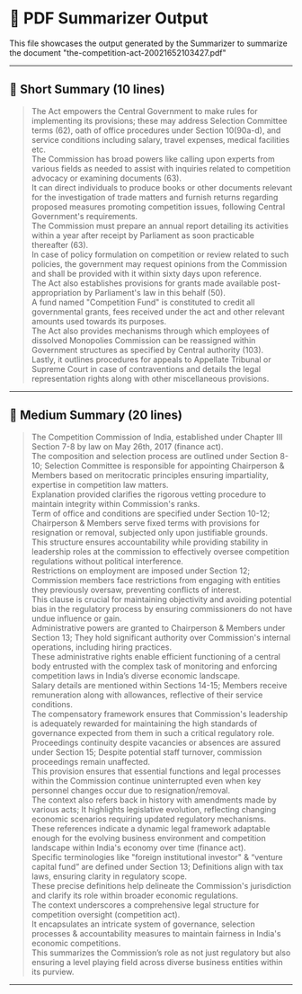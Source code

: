 # 📄 PDF Summarizer Output

This file showcases the output generated by the Summarizer to summarize the document "the-competition-act-20021652103427.pdf"

---

## 🔹 Short Summary (10 lines)

> The Act empowers the Central Government to make rules for implementing its provisions; these may address Selection Committee terms (62), oath of office procedures under Section 10(90a-d), and service conditions including salary, travel expenses, medical facilities etc.  
> The Commission has broad powers like calling upon experts from various fields as needed to assist with inquiries related to competition advocacy or examining documents (63).  
> It can direct individuals to produce books or other documents relevant for the investigation of trade matters and furnish returns regarding proposed measures promoting competition issues, following Central Government's requirements.  
> The Commission must prepare an annual report detailing its activities within a year after receipt by Parliament as soon practicable thereafter (63).  
> In case of policy formulation on competition or review related to such policies, the government may request opinions from the Commission and shall be provided with it within sixty days upon reference.  
> The Act also establishes provisions for grants made available post-appropriation by Parliament's law in this behalf (50).  
> A fund named "Competition Fund" is constituted to credit all governmental grants, fees received under the act and other relevant amounts used towards its purposes.  
> The Act also provides mechanisms through which employees of dissolved Monopolies Commission can be reassigned within Government structures as specified by Central authority (103).  
> Lastly, it outlines procedures for appeals to Appellate Tribunal or Supreme Court in case of contraventions and details the legal representation rights along with other miscellaneous provisions.

---

## 🔸 Medium Summary (20 lines)

> The Competition Commission of India, established under Chapter III Section 7-8 by law on May 26th, 2017 (finance act).  
> The composition and selection process are outlined under Section 8-10; Selection Committee is responsible for appointing Chairperson & Members based on meritocratic principles ensuring impartiality, expertise in competition law matters.  
> Explanation provided clarifies the rigorous vetting procedure to maintain integrity within Commission's ranks.  
> Term of office and conditions are specified under Section 10-12; Chairperson & Members serve fixed terms with provisions for resignation or removal, subjected only upon justifiable grounds.  
> This structure ensures accountability while providing stability in leadership roles at the commission to effectively oversee competition regulations without political interference.  
> Restrictions on employment are imposed under Section 12; Commission members face restrictions from engaging with entities they previously oversaw, preventing conflicts of interest.  
> This clause is crucial for maintaining objectivity and avoiding potential bias in the regulatory process by ensuring commissioners do not have undue influence or gain.  
> Administrative powers are granted to Chairperson & Members under Section 13; They hold significant authority over Commission's internal operations, including hiring practices.  
> These administrative rights enable efficient functioning of a central body entrusted with the complex task of monitoring and enforcing competition laws in India’s diverse economic landscape.  
> Salary details are mentioned within Sections 14-15; Members receive remuneration along with allowances, reflective of their service conditions.  
> The compensatory framework ensures that Commission's leadership is adequately rewarded for maintaining the high standards of governance expected from them in such a critical regulatory role.  
> Proceedings continuity despite vacancies or absences are assured under Section 15; Despite potential staff turnover, commission proceedings remain unaffected.  
> This provision ensures that essential functions and legal processes within the Commission continue uninterrupted even when key personnel changes occur due to resignation/removal.  
> The context also refers back in history with amendments made by various acts; It highlights legislative evolution, reflecting changing economic scenarios requiring updated regulatory mechanisms.  
> These references indicate a dynamic legal framework adaptable enough for the evolving business environment and competition landscape within India's economy over time (finance act).  
> Specific terminologies like "foreign institutional investor" & “venture capital fund” are defined under Section 13; Definitions align with tax laws, ensuring clarity in regulatory scope.  
> These precise definitions help delineate the Commission's jurisdiction and clarify its role within broader economic regulations.  
> The context underscores a comprehensive legal structure for competition oversight (competition act).  
> It encapsulates an intricate system of governance, selection processes & accountability measures to maintain fairness in India's economic competitions.  
> This summarizes the Commission’s role as not just regulatory but also ensuring a level playing field across diverse business entities within its purview.

---


